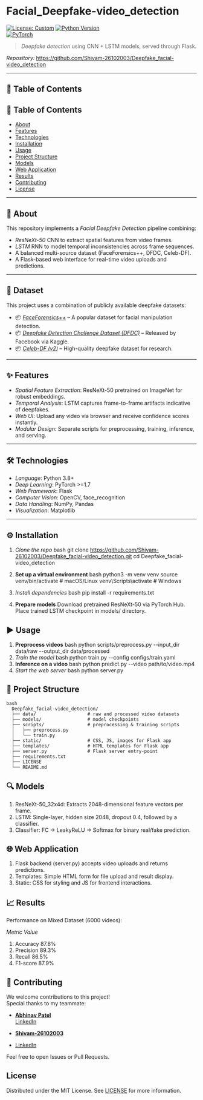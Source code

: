 # Facial_Deepfake-video_detection
[![License: Custom](https://img.shields.io/badge/License-Custom-blue.svg)](LICENSE) [![Python Version](https://img.shields.io/badge/Python-3.8%2B-blue.svg)](https://www.python.org/downloads/)  
[![PyTorch](https://img.shields.io/badge/PyTorch-%3E%3D1.7-red.svg)](https://pytorch.org/)

 

> *Deepfake detection* using CNN + LSTM models, served through Flask.  

*Repository:* https://github.com/Shivam-26102003/Deepfake_facial-video_detection   

---

## 🔖 Table of Contents

## 🔖 Table of Contents

- [About](#-about)
- [Features](#-features)
- [Technologies](#-technologies)
- [Installation](#-installation)
- [Usage](#-usage)
- [Project Structure](#-project-structure)
- [Models](#-models)
- [Web Application](#-web-application)
- [Results](#results)
- [Contributing](#contributing)
- [License](#license)

---

## 🧐 About

This repository implements a *Facial Deepfake Detection* pipeline combining:

- *ResNeXt-50* CNN to extract spatial features from video frames.
- *LSTM* RNN to model temporal inconsistencies across frame sequences.
- A balanced multi-source dataset (FaceForensics++, DFDC, Celeb-DF).
- A Flask-based web interface for real-time video uploads and predictions.

---

## 📁 Dataset

This project uses a combination of publicly available deepfake datasets:

- 📦 *[FaceForensics++](https://github.com/ondyari/FaceForensics)* – A popular dataset for facial manipulation detection.
- 📦 *[Deepfake Detection Challenge Dataset (DFDC)](https://www.kaggle.com/c/deepfake-detection-challenge/data)* – Released by Facebook via Kaggle.
- 📦 *[Celeb-DF (v2)](https://github.com/yuezunli/Celeb-DF)* – High-quality deepfake dataset for research.

---

## ✨ Features

- *Spatial Feature Extraction*: ResNeXt-50 pretrained on ImageNet for robust embeddings.
- *Temporal Analysis*: LSTM captures frame-to-frame artifacts indicative of deepfakes.
- *Web UI*: Upload any video via browser and receive confidence scores instantly.
- *Modular Design*: Separate scripts for preprocessing, training, inference, and serving.

---

## 🛠 Technologies

- *Language*: Python 3.8+
- *Deep Learning*: PyTorch >=1.7
- *Web Framework*: Flask
- *Computer Vision*: OpenCV, face_recognition
- *Data Handling*: NumPy, Pandas
- *Visualization*: Matplotlib

---

## ⚙ Installation

1. *Clone the repo*
   bash
   git clone https://github.com/Shivam-26102003/Deepfake_facial-video_detection.git
   cd Deepfake_facial-video_detection

2. **Set up a virtual environment**
   bash
   python3 -m venv venv
   source venv/bin/activate   # macOS/Linux
   venv\Scripts\activate      # Windows
3. *Install dependencies*
   bash
   pip install -r requirements.txt
4. **Prepare models**
   Download pretrained ResNeXt-50 via PyTorch Hub.
   Place trained LSTM checkpoint in models/ directory.

## ▶ Usage
1. **Preprocess videos**
   bash
   python scripts/preprocess.py --input_dir data/raw --output_dir data/processed
2. *Train the model*
   bash
   python train.py --config configs/train.yaml
3. **Inference on a video**
   bash
   python predict.py --video path/to/video.mp4
4. *Start the web server*
   bash
   python server.py
   
## 📂 Project Structure
    bash
      Deepfake_facial-video_detection/
      ├── data/                   # raw and processed video datasets
      ├── models/                 # model checkpoints
      ├── scripts/                # preprocessing & training scripts
      │   ├── preprocess.py
      │   └── train.py
      ├── static/                 # CSS, JS, images for Flask app
      ├── templates/              # HTML templates for Flask app
      ├── server.py               # Flask server entry-point
      ├── requirements.txt
      ├── LICENSE
      └── README.md

## 🔍 Models
1. ResNeXt-50_32x4d: Extracts 2048-dimensional feature vectors per frame.
2. LSTM: Single-layer, hidden size 2048, dropout 0.4, followed by a classifier.
3. Classifier: FC → LeakyReLU → Softmax for binary real/fake prediction.

## 🌐 Web Application
1. Flask backend (server.py) accepts video uploads and returns predictions.
2. Templates: Simple HTML form for file upload and result display.
3. Static: CSS for styling and JS for frontend interactions.

## 📈 Results
Performance on Mixed Dataset (6000 videos):

   *Metric	    Value*
 1. Accuracy	  87.8%
 2. Precision    89.3%
 3. Recall	     86.5%
 4. F1-score     87.9%

## 🤝 Contributing

We welcome contributions to this project!  
Special thanks to my teammate:

- **[Abhinav Patel](https://github.com/Abhinav3289)**  
  [LinkedIn](https://www.linkedin.com/in/abhinav-patel-a876a9253/)

- **[Shivam-26102003](https://github.com/Shivam-26102003)**
- [LinkedIn](https://www.linkedin.com/in/shivam-sagar-40266225a/)

Feel free to open Issues or Pull Requests.

## License

Distributed under the MIT License. See [LICENSE](LICENSE) for more information.
